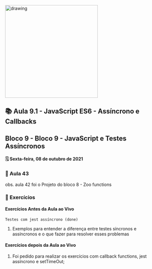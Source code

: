 <img src="https://user-images.githubusercontent.com/87394535/129942939-007fc304-2ac0-431d-b018-685951e5750f.png" alt="drawing" width="300"/>

## 📚 Aula 9.1 - JavaScript ES6 - Assíncrono e Callbacks

## Bloco 9 - Bloco 9 - JavaScript e Testes Assíncronos

#### 🗓️ Sexta-feira, 08 de outubro de 2021

### 📖 Aula 43
obs. aula 42 foi o Projeto do bloco 8 - Zoo functions

### 📓 Exercícios

#### Exercícios Antes da Aula ao Vivo

    Testes com jest assíncrono (done)
1. Exemplos para entender a diferença entre testes síncronos e assíncronos e o que fazer para resolver esses problemas

#### Exercícios depois da Aula ao Vivo

1. Foi pedido para realizar os exercícios com callback functions, jest assíncrono e setTimeOut;
